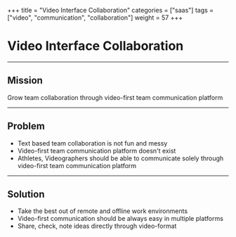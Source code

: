 +++
title = "Video Interface Collaboration"
categories = ["saas"]
tags = ["video", "communication", "collaboration"]
weight = 57
+++

# Video Interface Collaboration

---

## Mission

Grow team collaboration through video-first team communication platform

---

## Problem

- Text based team collaboration is not fun and messy
- Video-first team communication platform doesn't exist
- Athletes, Videographers should be able to communicate solely through video-first team communication platform

---

## Solution

- Take the best out of remote and offline work environments
- Video-first communication should be always easy in multiple platforms
- Share, check, note ideas directly through video-format
